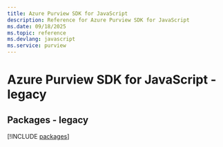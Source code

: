 ```yaml
---
title: Azure Purview SDK for JavaScript
description: Reference for Azure Purview SDK for JavaScript
ms.date: 09/18/2025
ms.topic: reference
ms.devlang: javascript
ms.service: purview
---
```

# Azure Purview SDK for JavaScript - legacy
## Packages - legacy
[!INCLUDE [packages](purview-index.md)]